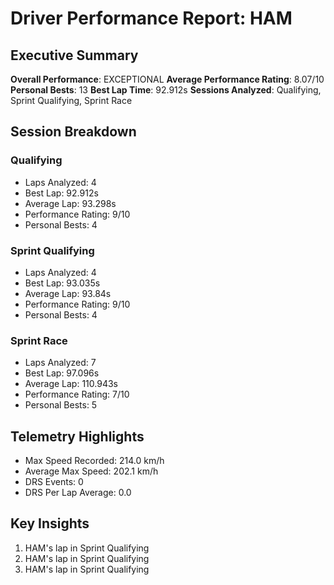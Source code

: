 # Driver Performance Report: HAM
## Executive Summary
**Overall Performance**: EXCEPTIONAL
**Average Performance Rating**: 8.07/10
**Personal Bests**: 13
**Best Lap Time**: 92.912s
**Sessions Analyzed**: Qualifying, Sprint Qualifying, Sprint Race

## Session Breakdown
### Qualifying
- Laps Analyzed: 4
- Best Lap: 92.912s
- Average Lap: 93.298s
- Performance Rating: 9/10
- Personal Bests: 4

### Sprint Qualifying
- Laps Analyzed: 4
- Best Lap: 93.035s
- Average Lap: 93.84s
- Performance Rating: 9/10
- Personal Bests: 4

### Sprint Race
- Laps Analyzed: 7
- Best Lap: 97.096s
- Average Lap: 110.943s
- Performance Rating: 7/10
- Personal Bests: 5

## Telemetry Highlights
- Max Speed Recorded: 214.0 km/h
- Average Max Speed: 202.1 km/h
- DRS Events: 0
- DRS Per Lap Average: 0.0

## Key Insights
1. HAM's lap in Sprint Qualifying
2. HAM's lap in Sprint Qualifying
3. HAM's lap in Sprint Qualifying
